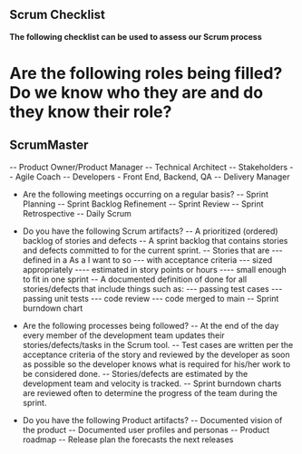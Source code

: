 **Scrum Checklist**
---------------

**The following checklist can be used to assess our Scrum process**

# Are the following roles being filled?  Do we know who they are and do they know their role?
## ScrumMaster
-- Product Owner/Product Manager
-- Technical Architect
-- Stakeholders
-- Agile Coach
-- Developers - Front End, Backend, QA
-- Delivery Manager

- Are the following meetings occurring on a regular basis?
-- Sprint Planning
-- Sprint Backlog Refinement
-- Sprint Review
-- Sprint Retrospective
-- Daily Scrum

- Do you have the following Scrum artifacts?
-- A prioritized (ordered) backlog of stories and defects
-- A sprint backlog that contains stories and defects committed to for the current sprint.
-- Stories that are 
--- defined in a As a <user> I want to <perform a task> so <business reason> 
--- with acceptance criteria
--- sized appropriately
---- estimated in story points or hours
---- small enough to fit in one sprint
-- A documented definition of done for all stories/defects that include things such as:
--- passing test cases
--- passing unit tests
--- code review
--- code merged to main
-- Sprint burndown chart
- Are the following processes being followed?
-- At the end of the day every member of the development team updates their stories/defects/tasks in the Scrum tool.
-- Test cases are written per the acceptance criteria of the story and reviewed by the developer as soon as possible so the developer knows what is required for his/her work to be considered done.
-- Stories/defects are estimated by the development team and velocity is tracked.
-- Sprint burndown charts are reviewed often to determine the progress of the team during the sprint.
- Do you have the following Product artifacts?
-- Documented vision of the product
-- Documented user profiles and personas
-- Product roadmap
-- Release plan the forecasts the next releases
